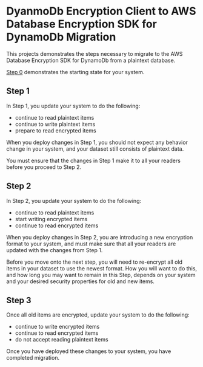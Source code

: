 # DyanmoDb Encryption Client to AWS Database Encryption SDK for DynamoDb Migration

This projects demonstrates the steps necessary
to migrate to the AWS Database Encryption SDK for DynamoDb
from a plaintext database.

[Step 0](Desktop/workplace/aws-dynamodb-encryption-dafny/Examples/runtimes/java/Migration/PlaintextToAWSDBE/DDBEC/README.md) demonstrates the starting state for your system.

## Step 1

In Step 1, you update your system to do the following:
- continue to read plaintext items
- continue to write plaintext items
- prepare to read encrypted items

When you deploy changes in Step 1,
you should not expect any behavior change in your system,
and your dataset still consists of plaintext data.

You must ensure that the changes in Step 1 make it to all your readers before you proceed to Step 2.

## Step 2

In Step 2, you update your system to do the following:
- continue to read plaintext items
- start writing encrypted items
- continue to read encrypted items

When you deploy changes in Step 2,
you are introducing a new encryption format to your system,
and must make sure that all your readers are updated with the changes from Step 1.

Before you move onto the next step, you will need to re-encrypt all old items in your dataset
to use the newest format. How you will want to do this, and how long you may want to remain in this Step,
depends on your system and your desired security properties for old and new items.

## Step 3

Once all old items are encrypted,
update your system to do the following:
- continue to write encrypted items
- continue to read encrypted items
- do not accept reading plaintext items

Once you have deployed these changes to your system, you have completed migration.
